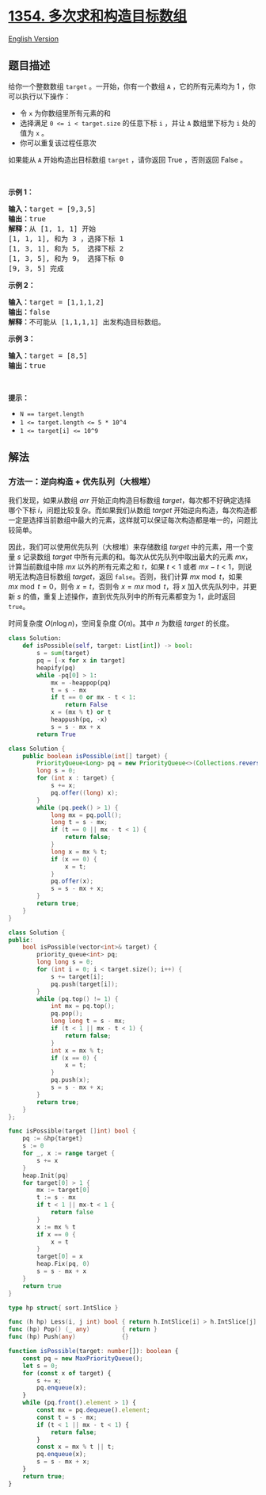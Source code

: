 # [1354. 多次求和构造目标数组](https://leetcode.cn/problems/construct-target-array-with-multiple-sums)

[English Version](/solution/1300-1399/1354.Construct%20Target%20Array%20With%20Multiple%20Sums/README_EN.md)

<!-- tags:数组,堆（优先队列） -->

<!-- difficulty:困难 -->

## 题目描述

<!-- 这里写题目描述 -->

<p>给你一个整数数组&nbsp;<code>target</code> 。一开始，你有一个数组&nbsp;<code>A</code> ，它的所有元素均为 1 ，你可以执行以下操作：</p>

<ul>
	<li>令&nbsp;<code>x</code>&nbsp;为你数组里所有元素的和</li>
	<li>选择满足&nbsp;<code>0 &lt;= i &lt; target.size</code>&nbsp;的任意下标&nbsp;<code>i</code>&nbsp;，并让&nbsp;<code>A</code>&nbsp;数组里下标为&nbsp;<code>i</code>&nbsp;处的值为&nbsp;<code>x</code>&nbsp;。</li>
	<li>你可以重复该过程任意次</li>
</ul>

<p>如果能从&nbsp;<code>A</code>&nbsp;开始构造出目标数组&nbsp;<code>target</code>&nbsp;，请你返回 True ，否则返回 False 。</p>

<p>&nbsp;</p>

<p><strong>示例 1：</strong></p>

<pre><strong>输入：</strong>target = [9,3,5]
<strong>输出：</strong>true
<strong>解释：</strong>从 [1, 1, 1] 开始
[1, 1, 1], 和为 3 ，选择下标 1
[1, 3, 1], 和为 5， 选择下标 2
[1, 3, 5], 和为 9， 选择下标 0
[9, 3, 5] 完成
</pre>

<p><strong>示例 2：</strong></p>

<pre><strong>输入：</strong>target = [1,1,1,2]
<strong>输出：</strong>false
<strong>解释：</strong>不可能从 [1,1,1,1] 出发构造目标数组。
</pre>

<p><strong>示例 3：</strong></p>

<pre><strong>输入：</strong>target = [8,5]
<strong>输出：</strong>true
</pre>

<p>&nbsp;</p>

<p><strong>提示：</strong></p>

<ul>
	<li><code>N == target.length</code></li>
	<li><code>1 &lt;= target.length&nbsp;&lt;= 5 * 10^4</code></li>
	<li><code>1 &lt;= target[i] &lt;= 10^9</code></li>
</ul>

## 解法

### 方法一：逆向构造 + 优先队列（大根堆）

我们发现，如果从数组 $arr$ 开始正向构造目标数组 $target$，每次都不好确定选择哪个下标 $i$，问题比较复杂。而如果我们从数组 $target$ 开始逆向构造，每次构造都一定是选择当前数组中最大的元素，这样就可以保证每次构造都是唯一的，问题比较简单。

因此，我们可以使用优先队列（大根堆）来存储数组 $target$ 中的元素，用一个变量 $s$ 记录数组 $target$ 中所有元素的和。每次从优先队列中取出最大的元素 $mx$，计算当前数组中除 $mx$ 以外的所有元素之和 $t$，如果 $t \lt 1$ 或者 $mx - t \lt 1$，则说明无法构造目标数组 $target$，返回 `false`。否则，我们计算 $mx \bmod t$，如果 $mx \bmod t = 0$，则令 $x = t$，否则令 $x = mx \bmod t$，将 $x$ 加入优先队列中，并更新 $s$ 的值，重复上述操作，直到优先队列中的所有元素都变为 $1$，此时返回 `true`。

时间复杂度 $O(n \log n)$，空间复杂度 $O(n)$。其中 $n$ 为数组 $target$ 的长度。

<!-- tabs:start -->

```python
class Solution:
    def isPossible(self, target: List[int]) -> bool:
        s = sum(target)
        pq = [-x for x in target]
        heapify(pq)
        while -pq[0] > 1:
            mx = -heappop(pq)
            t = s - mx
            if t == 0 or mx - t < 1:
                return False
            x = (mx % t) or t
            heappush(pq, -x)
            s = s - mx + x
        return True
```

```java
class Solution {
    public boolean isPossible(int[] target) {
        PriorityQueue<Long> pq = new PriorityQueue<>(Collections.reverseOrder());
        long s = 0;
        for (int x : target) {
            s += x;
            pq.offer((long) x);
        }
        while (pq.peek() > 1) {
            long mx = pq.poll();
            long t = s - mx;
            if (t == 0 || mx - t < 1) {
                return false;
            }
            long x = mx % t;
            if (x == 0) {
                x = t;
            }
            pq.offer(x);
            s = s - mx + x;
        }
        return true;
    }
}
```

```cpp
class Solution {
public:
    bool isPossible(vector<int>& target) {
        priority_queue<int> pq;
        long long s = 0;
        for (int i = 0; i < target.size(); i++) {
            s += target[i];
            pq.push(target[i]);
        }
        while (pq.top() != 1) {
            int mx = pq.top();
            pq.pop();
            long long t = s - mx;
            if (t < 1 || mx - t < 1) {
                return false;
            }
            int x = mx % t;
            if (x == 0) {
                x = t;
            }
            pq.push(x);
            s = s - mx + x;
        }
        return true;
    }
};
```

```go
func isPossible(target []int) bool {
	pq := &hp{target}
	s := 0
	for _, x := range target {
		s += x
	}
	heap.Init(pq)
	for target[0] > 1 {
		mx := target[0]
		t := s - mx
		if t < 1 || mx-t < 1 {
			return false
		}
		x := mx % t
		if x == 0 {
			x = t
		}
		target[0] = x
		heap.Fix(pq, 0)
		s = s - mx + x
	}
	return true
}

type hp struct{ sort.IntSlice }

func (h hp) Less(i, j int) bool { return h.IntSlice[i] > h.IntSlice[j] }
func (hp) Pop() (_ any)         { return }
func (hp) Push(any)             {}
```

```ts
function isPossible(target: number[]): boolean {
    const pq = new MaxPriorityQueue();
    let s = 0;
    for (const x of target) {
        s += x;
        pq.enqueue(x);
    }
    while (pq.front().element > 1) {
        const mx = pq.dequeue().element;
        const t = s - mx;
        if (t < 1 || mx - t < 1) {
            return false;
        }
        const x = mx % t || t;
        pq.enqueue(x);
        s = s - mx + x;
    }
    return true;
}
```

<!-- tabs:end -->

<!-- end -->
